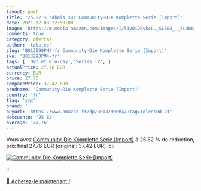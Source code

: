 ```yaml
---
layout: post
title: '25.82 % rabais sur Community-Die Komplette Serie [Import]'
date: 2021-12-03 22:50:00
image: 'https://m.media-amazon.com/images/I/51V0i2RvkcL._SL500_._SL400_.jpg'
comments: true
category: ofertas
author: 'tole.es'
slug: 'B01JZ90PM4-fr Community-Die Komplette Serie [Import]'
sku: 'B01JZ90PM4-fr'
tags: [ 'DVD et Blu-ray','Séries TV', ]
actualPrice: 27.76 EUR
currency: EUR
price: 27.76
comparePrice: 37.42 EUR
prodname: 'Community-Die Komplette Serie [Import]'
country: 'fr'
flag: '🇫🇷'
brand: ''
buyurl: 'https://www.amazon.fr/dp/B01JZ90PM4/?tag=tolees0d-21'
descuento: '25.82'
average: '27.76'
---
```


Vous avez [Community-Die Komplette Serie [Import]](https://www.amazon.fr/dp/B01JZ90PM4/?tag=tolees0d-21)  à  25.82 % de réduction, prix final  27.76 EUR (original: 37.42 EUR) ici:

[![Community-Die Komplette Serie [Import]](https://m.media-amazon.com/images/I/51V0i2RvkcL._SL500_._SL400_.jpg)](https://www.amazon.fr/dp/B01JZ90PM4/?tag=tolees0d-21)

ℹ️:


[🛒 Achetez-le maintenant!!](https://www.amazon.fr/dp/B01JZ90PM4/?tag=tolees0d-21)
